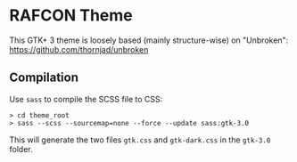# RAFCON Theme

This GTK+ 3 theme is loosely based (mainly structure-wise) on "Unbroken": https://github.com/thornjad/unbroken

## Compilation

Use `sass` to compile the SCSS file to CSS:

```commandline
> cd theme_root
> sass --scss --sourcemap=none --force --update sass:gtk-3.0
```

This will generate the two files `gtk.css` and `gtk-dark.css` in the `gtk-3.0` folder.
